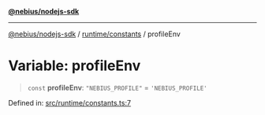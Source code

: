 [**@nebius/nodejs-sdk**](../../../README.md)

***

[@nebius/nodejs-sdk](../../../README.md) / [runtime/constants](../README.md) / profileEnv

# Variable: profileEnv

> `const` **profileEnv**: `"NEBIUS_PROFILE"` = `'NEBIUS_PROFILE'`

Defined in: [src/runtime/constants.ts:7](https://github.com/nebius/nodejs-sdk/blob/a37d220b2851e3bf0d396cb03828d544f584df45/src/runtime/constants.ts#L7)
